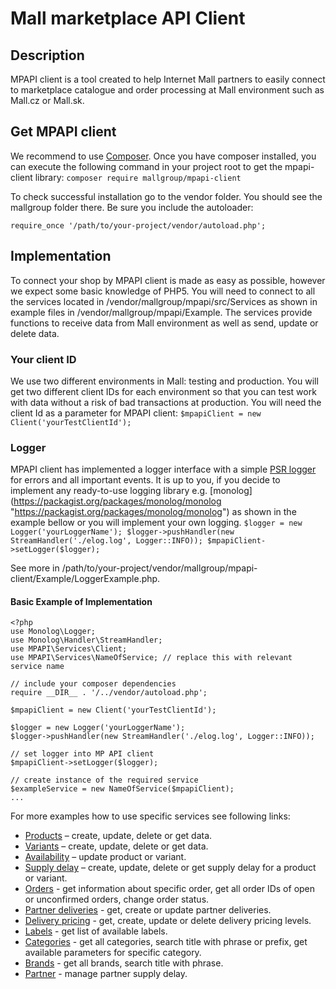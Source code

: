 # Mall marketplace API Client

## Description
MPAPI client is a tool created to help Internet Mall partners to easily connect to marketplace catalogue and order processing at Mall environment such as Mall.cz or Mall.sk.
## Get MPAPI client
We recommend to use [Composer](https://getcomposer.org/doc/00-intro.md "see https://getcomposer.org/doc/00-intro.md , if you have it not installed yet"). Once you have composer installed,  you can execute the following command in your project root to get the mpapi-client library:
`composer require mallgroup/mpapi-client `

To check successful installation go to the vendor folder. You should see the mallgroup folder there.
Be sure you include the autoloader:

`require_once '/path/to/your-project/vendor/autoload.php';`

## Implementation
To connect  your shop by MPAPI client is made as easy as possible, however we expect some basic knowledge of PHP5.
You will need to connect to all the services located in /vendor/mallgroup/mpapi/src/Services as shown in example files in /vendor/mallgroup/mpapi/Example. The services provide functions to receive data from Mall environment as well as send, update or delete data.
### Your client ID
We use two different environments in Mall: testing and production. You will get two different client IDs for each environment so that you can test work with data without a risk of bad transactions at production.
You will need the client Id as a parameter  for MPAPI client:
`$mpapiClient = new Client('yourTestClientId');`
### Logger
MPAPI client has implemented a logger interface with a simple [PSR logger](https://packagist.org/packages/psr/log "https://packagist.org/packages/psr/log")  for errors and all important events. It is up to you, if you decide to implement any ready-to-use logging library e.g. [monolog] (https://packagist.org/packages/monolog/monolog "https://packagist.org/packages/monolog/monolog") as shown in the example bellow or you will implement your own logging.
`$logger = new Logger('yourLoggerName');
$logger->pushHandler(new StreamHandler('./elog.log', Logger::INFO));
$mpapiClient->setLogger($logger);`

See more in /path/to/your-project/vendor/mallgroup/mpapi-client/Example/LoggerExample.php.

#### Basic Example of Implementation

```
<?php
use Monolog\Logger;
use Monolog\Handler\StreamHandler;
use MPAPI\Services\Client;
use MPAPI\Services\NameOfService; // replace this with relevant service name

// include your composer dependencies
require __DIR__ . '/../vendor/autoload.php';

$mpapiClient = new Client('yourTestClientId');

$logger = new Logger('yourLoggerName');
$logger->pushHandler(new StreamHandler('./elog.log', Logger::INFO));

// set logger into MP API client
$mpapiClient->setLogger($logger);

// create instance of the required service
$exampleService = new NameOfService($mpapiClient);
...
```
For more examples how to use specific services see following links:  
* [Products](https://github.com/mallgroup/mpapi-client-php/blob/master/doc/PRODUCTS.md) – create, update, delete or get data.  
* [Variants](https://github.com/mallgroup/mpapi-client-php/blob/master/doc/VARIANTS.md) – create, update, delete or get data.  
* [Availability](https://github.com/mallgroup/mpapi-client-php/blob/master/doc/AVAILABILITY.md) – update product or variant.  
* [Supply delay](https://github.com/mallgroup/mpapi-client-php/blob/master/doc/SUPPLY_DELAY.md) – create, update, delete or get supply delay for a product or variant.  
* [Orders](https://github.com/mallgroup/mpapi-client-php/blob/master/doc/ORDERS.md) - get information about specific order, get all order IDs of open or unconfirmed orders, change order status.  
* [Partner deliveries](https://github.com/mallgroup/mpapi-client-php/blob/master/doc/Deliveries/PARTNER_DELIVERIES.md) - get, create or update partner deliveries.  
* [Delivery pricing](https://github.com/mallgroup/mpapi-client-php/blob/master/doc/Deliveries/PRICING.md) - get, create, update or delete delivery pricing levels.   
* [Labels](https://github.com/mallgroup/mpapi-client-php/blob/master/doc/LABELS.md) - get list of available labels.  
* [Categories](https://github.com/mallgroup/mpapi-client-php/blob/master/doc/CATEGORIES.md) - get all categories, search title with phrase or prefix, get available parameters for specific category.  
* [Brands](https://github.com/mallgroup/mpapi-client-php/blob/master/doc/BRANDS.md) - get all brands, search title with phrase.  
* [Partner](https://github.com/mallgroup/mpapi-client-php/blob/master/doc/PARTNER.md) - manage partner supply delay.  

